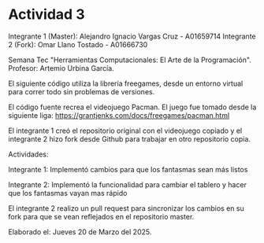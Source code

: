 # Actividad 3

Integrante 1 (Master): Alejandro Ignacio Vargas Cruz - A01659714 
Integrante 2 (Fork): Omar Llano Tostado - A01666730

Semana Tec "Herramientas Computacionales: El Arte de la Programación". Profesor: Artemio Urbina García.

El siguiente código utiliza la librería freegames, desde un entorno virtual para correr todo sin problemas de versiones.

El código fuente recrea el videojuego Pacman. El juego fue tomado desde la siguiente liga: https://grantjenks.com/docs/freegames/pacman.html

El integrante 1 creó el repositorio original con el videojuego copiado y el integrante 2 hizo fork desde Github para trabajar en otro repositorio copia.

Actividades:

Integrante 1: Implementó cambios para que los fantasmas sean más listos

Integrante 2: Implementó la funcionalidad para cambiar el tablero y hacer que los fantasmas vayan mas rápido

El integrante 2 realizo un pull request para sincronizar los cambios en su fork para que se vean reflejados en el repositorio master.

Elaborado el: Jueves 20 de Marzo del 2025.
